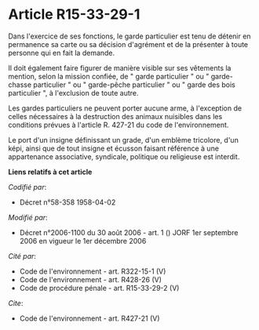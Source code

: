 # Article R15-33-29-1

Dans l'exercice de ses fonctions, le garde particulier est tenu de détenir en permanence sa carte ou sa décision d'agrément
et de la présenter à toute personne qui en fait la demande. 

Il doit également faire figurer de manière visible sur ses vêtements la mention, selon la mission confiée, de " garde
particulier " ou " garde-chasse particulier " ou " garde-pêche particulier " ou " garde des bois particulier ", à l'exclusion
de toute autre. 

Les gardes particuliers ne peuvent porter aucune arme, à l'exception de celles nécessaires à la destruction des animaux
nuisibles dans les conditions prévues à l'article R. 427-21 du code de l'environnement. 

Le port d'un insigne définissant un grade, d'un emblème tricolore, d'un képi, ainsi que de tout insigne et écusson faisant
référence à une appartenance associative, syndicale, politique ou religieuse est interdit.

**Liens relatifs à cet article**

_Codifié par_:

  - Décret n°58-358 1958-04-02

_Modifié par_:

  - Décret n°2006-1100 du 30 août 2006 - art. 1 () JORF 1er septembre 2006 en vigueur le 1er décembre 2006

_Cité par_:

  - Code de l'environnement - art. R322-15-1 (V)
  - Code de l'environnement - art. R428-26 (V)
  - Code de procédure pénale - art. R15-33-29-2 (V)

_Cite_:

  - Code de l'environnement - art. R427-21 (V)
